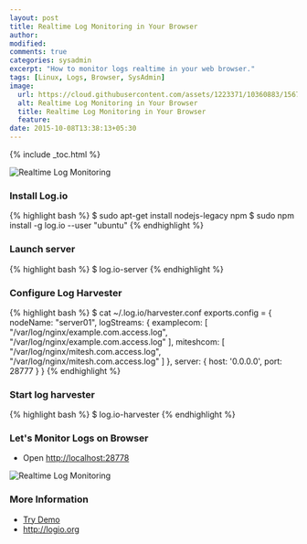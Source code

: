 ```yaml
---
layout: post
title: Realtime Log Monitoring in Your Browser
author:
modified:
comments: true
categories: sysadmin
excerpt: "How to monitor logs realtime in your web browser."
tags: [Linux, Logs, Browser, SysAdmin]
image:
  url: https://cloud.githubusercontent.com/assets/1223371/10360883/156761ce-6dc2-11e5-8937-c2abe800b5f3.png
  alt: Realtime Log Monitoring in Your Browser
  title: Realtime Log Monitoring in Your Browser
  feature:
date: 2015-10-08T13:38:13+05:30
---
```


{% include _toc.html %}

<img alt="Realtime Log Monitoring" src="{{ page.image.url }}" alt="{{ page.image.alt }}" title="{{ page.image.title }}">

### Install Log.io

{% highlight bash %}
$ sudo apt-get install nodejs-legacy npm
$ sudo npm install -g log.io --user "ubuntu"
{% endhighlight %}

### Launch server
{% highlight bash %}
$ log.io-server
{% endhighlight %}

### Configure Log Harvester
{% highlight bash %}
$ cat ~/.log.io/harvester.conf
exports.config = {
  nodeName: "server01",
  logStreams: {
    examplecom: [
      "/var/log/nginx/example.com.access.log",
      "/var/log/nginx/example.com.access.log"
    ],
    miteshcom: [
      "/var/log/nginx/mitesh.com.access.log",
      "/var/log/nginx/mitesh.com.access.log"
    ]
  },
  server: {
    host: '0.0.0.0',
    port: 28777
  }
}
{% endhighlight %}

### Start log harvester
{% highlight bash %}
$ log.io-harvester
{% endhighlight %}

### Let's Monitor Logs on Browser

* Open <a href="http://localhost:28778">http://localhost:28778</a>
<img alt="Realtime Log Monitoring" src="https://cloud.githubusercontent.com/assets/1223371/10362215/de197fe6-6dca-11e5-8f60-b0c1ce0e06ce.png">

### More Information

* <a href="http://logio.org:28778/">Try Demo</a>
* <a href="http://logio.org/">http://logio.org</a>
